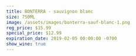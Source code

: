 ```yaml
---
title: BONTERRA - sauvignon blanc
size: 750ML
image: /assets/images/bonterra-sauf-blanc-1.png
reg_price: $15.99
special_price: $12.99
expiration_date: 2019-02-05 00:00:00 -0700
show_wine: true
---
```


